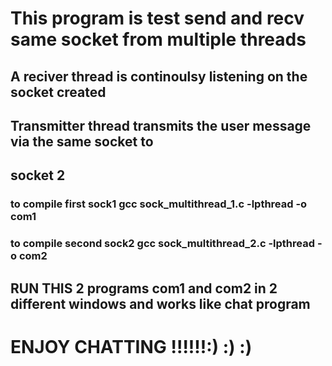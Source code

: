 # This program is test send and recv same socket from multiple threads
## A reciver thread is continoulsy listening on the socket created
## Transmitter thread transmits the user message via the same socket to 
## socket 2
### to compile first sock1  gcc sock_multithread_1.c -lpthread -o com1
### to compile second sock2 gcc sock_multithread_2.c -lpthread -o com2


## RUN THIS 2 programs com1 and com2 in 2 different windows and works like chat program
# ENJOY CHATTING !!!!!!:) :) :)

